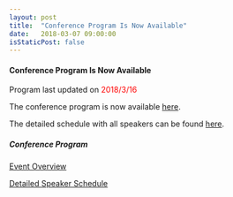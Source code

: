 ```yaml
---
layout: post
title:  "Conference Program Is Now Available"
date:   2018-03-07 09:00:00
isStaticPost: false
---
```

#### Conference Program Is Now Available

<p>Program last updated on <span style="color:red">2018/3/16</span></p>

The conference program is now available <a href="/assets/program.pdf" target="_blank">here</a>.

The detailed schedule with all speakers can be found <a href="/assets/schedule.pdf" target="_blank">here</a>.

##### Conference Program

<p><a href="/assets/program.pdf" target="_blank">Event Overview</a></p>

<p><a href="/assets/schedule.pdf" target="_blank">Detailed Speaker Schedule</a></p>



